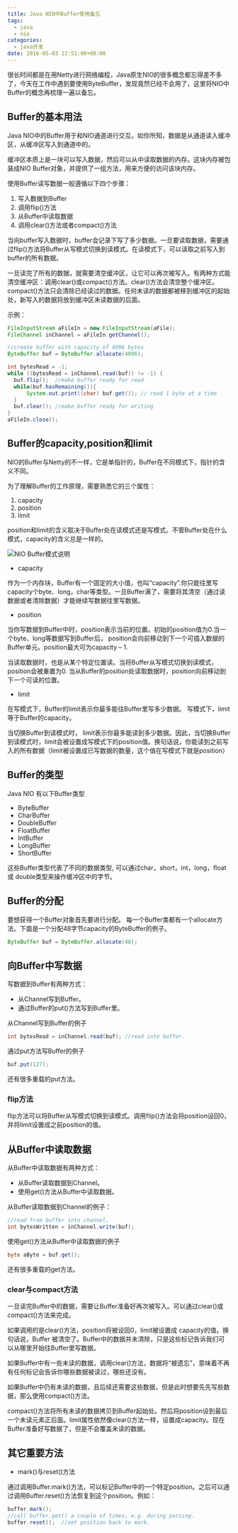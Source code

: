 ```yaml
---
title: Java NIO中Buffer使用备忘
tags:
  - java
  - nio
categories:
  - java开发
date: 2016-05-03 22:51:00+08:00
---
```

很长时间都是在用Netty进行网络编程，Java原生NIO的很多概念都忘得差不多了，今天在工作中遇到要使用ByteBuffer，发现竟然已经不会用了，这里将NIO中Buffer的概念再梳理一遍以备忘。

## Buffer的基本用法

Java NIO中的Buffer用于和NIO通道进行交互。如你所知，数据是从通道读入缓冲区，从缓冲区写入到通道中的。

缓冲区本质上是一块可以写入数据，然后可以从中读取数据的内存。这块内存被包装成NIO Buffer对象，并提供了一组方法，用来方便的访问该块内存。

使用Buffer读写数据一般遵循以下四个步骤：

1. 写入数据到Buffer
2. 调用flip()方法
3. 从Buffer中读取数据
4. 调用clear()方法或者compact()方法

当向buffer写入数据时，buffer会记录下写了多少数据。一旦要读取数据，需要通过flip()方法将Buffer从写模式切换到读模式。在读模式下，可以读取之前写入到buffer的所有数据。

一旦读完了所有的数据，就需要清空缓冲区，让它可以再次被写入。有两种方式能清空缓冲区：调用clear()或compact()方法。clear()方法会清空整个缓冲区。compact()方法只会清除已经读过的数据。任何未读的数据都被移到缓冲区的起始处，新写入的数据将放到缓冲区未读数据的后面。

示例：

```java
FileInputStream aFileIn = new FileInputStream(aFile);
FileChannel inChannel = aFileIn.getChannel();

//create buffer with capacity of 4096 bytes
ByteBuffer buf = ByteBuffer.allocate(4096);

int bytesRead = -1;
while ((bytesRead = inChannel.read(buf)) != -1) {
  buf.flip();  //make buffer ready for read
  while(buf.hasRemaining()){
      System.out.print((char) buf.get()); // read 1 byte at a time
  }
  buf.clear(); //make buffer ready for writing
}
aFileIn.close();
```

## Buffer的capacity,position和limit

NIO的Buffer与Netty的不一样，它是单指针的，Buffer在不同模式下，指针的含义不同。

为了理解Buffer的工作原理，需要熟悉它的三个属性：

1. capacity
2. position
3. limit

position和limit的含义取决于Buffer处在读模式还是写模式。不管Buffer处在什么模式，capacity的含义总是一样的。

![NIO Buffer模式说明](/images/20160503/buffers-modes.png)

* capacity

作为一个内存块，Buffer有一个固定的大小值，也叫“capacity”.你只能往里写capacity个byte、long，char等类型。一旦Buffer满了，需要将其清空（通过读数据或者清除数据）才能继续写数据往里写数据。

* position

当你写数据到Buffer中时，position表示当前的位置。初始的position值为0.当一个byte、long等数据写到Buffer后， position会向前移动到下一个可插入数据的Buffer单元。position最大可为capacity – 1.

当读取数据时，也是从某个特定位置读。当将Buffer从写模式切换到读模式，position会被重置为0. 当从Buffer的position处读取数据时，position向前移动到下一个可读的位置。

* limit

在写模式下，Buffer的limit表示你最多能往Buffer里写多少数据。 写模式下，limit等于Buffer的capacity。

当切换Buffer到读模式时， limit表示你最多能读到多少数据。因此，当切换Buffer到读模式时，limit会被设置成写模式下的position值。换句话说，你能读到之前写入的所有数据（limit被设置成已写数据的数量，这个值在写模式下就是position）

## Buffer的类型

Java NIO 有以下Buffer类型

* ByteBuffer
* CharBuffer
* DoubleBuffer
* FloatBuffer
* IntBuffer
* LongBuffer
* ShortBuffer

这些Buffer类型代表了不同的数据类型, 可以通过char，short，int，long，float 或 double类型来操作缓冲区中的字节。

## Buffer的分配

要想获得一个Buffer对象首先要进行分配。 每一个Buffer类都有一个allocate方法。下面是一个分配48字节capacity的ByteBuffer的例子。

```java
ByteBuffer buf = ByteBuffer.allocate(48);
```

## 向Buffer中写数据

写数据到Buffer有两种方式：

* 从Channel写到Buffer。
* 通过Buffer的put()方法写到Buffer里。

从Channel写到Buffer的例子

```java
int bytesRead = inChannel.read(buf); //read into buffer.
```

通过put方法写Buffer的例子

```java
buf.put(127);
```

还有很多重载的put方法。

### flip方法

flip方法可以将Buffer从写模式切换到读模式。调用flip()方法会将position设回0，并将limit设置成之前position的值。

## 从Buffer中读取数据

从Buffer中读取数据有两种方式：

* 从Buffer读取数据到Channel。
* 使用get()方法从Buffer中读取数据。

从Buffer读取数据到Channel的例子：

```java
//read from buffer into channel.
int bytesWritten = inChannel.write(buf);
```

使用get()方法从Buffer中读取数据的例子

```java
byte aByte = buf.get();
```

还有很多重载的get方法。

### clear与compact方法

一旦读完Buffer中的数据，需要让Buffer准备好再次被写入。可以通过clear()或compact()方法来完成。

如果调用的是clear()方法，position将被设回0，limit被设置成 capacity的值。换句话说，Buffer 被清空了。Buffer中的数据并未清除，只是这些标记告诉我们可以从哪里开始往Buffer里写数据。

如果Buffer中有一些未读的数据，调用clear()方法，数据将“被遗忘”，意味着不再有任何标记会告诉你哪些数据被读过，哪些还没有。

如果Buffer中仍有未读的数据，且后续还需要这些数据，但是此时想要先先写些数据，那么使用compact()方法。

compact()方法将所有未读的数据拷贝到Buffer起始处。然后将position设到最后一个未读元素正后面。limit属性依然像clear()方法一样，设置成capacity。现在Buffer准备好写数据了，但是不会覆盖未读的数据。

## 其它重要方法

* mark()与reset()方法

通过调用Buffer.mark()方法，可以标记Buffer中的一个特定position。之后可以通过调用Buffer.reset()方法恢复到这个position。例如：

```java
buffer.mark();
//call buffer.get() a couple of times, e.g. during parsing.
buffer.reset();  //set position back to mark.
```
